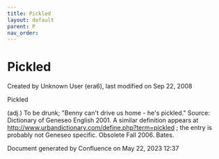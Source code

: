 ```yaml
---
title: Pickled
layout: default
parent: P
nav_order:
---
```


# Pickled

Created by  Unknown User (era6), last modified on Sep 22, 2008

Pickled

(adj.) To be drunk; &quot;Benny can't drive us home - he's pickled.&quot; Source: Dictionary of Geneseo English 2001. A similar definition appears at http://www.urbandictionary.com/define.php?term=pickled ; the entry is probably not Geneseo specific. Obsolete Fall 2006. Bates.

Document generated by Confluence on May 22, 2023 12:37


